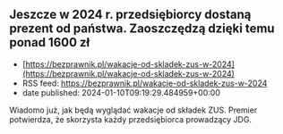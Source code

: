## Jeszcze w 2024 r. przedsiębiorcy dostaną prezent od państwa. Zaoszczędzą dzięki temu ponad 1600 zł
 - [https://bezprawnik.pl/wakacje-od-skladek-zus-w-2024](https://bezprawnik.pl/wakacje-od-skladek-zus-w-2024)
 - RSS feed: https://bezprawnik.pl/wakacje-od-skladek-zus-w-2024
 - date published: 2024-01-10T09:19:29.484959+00:00

Wiadomo już, jak będą wyglądać wakacje od składek ZUS. Premier potwierdza, że skorzysta każdy przedsiębiorca prowadzący JDG.

